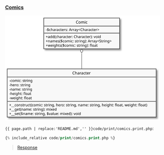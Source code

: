 ### [Comics](code.zip)

<img src="assets/comics.svg" alt="Comics" width="600">

`{{ page.path | replace:'README.md','' }}code/print/comics.print.php`:

```php
{% include_relative code/print/comics.print.php %}
```

> [Response](response/src/comics.php)

